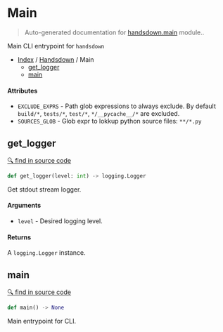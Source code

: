 # Main

> Auto-generated documentation for [handsdown.main](https://github.com/vemel/handsdown/blob/master/handsdown/main.py) module..

Main CLI entrypoint for `handsdown`

- [Index](../README.md#modules) / [Handsdown](index.md#handsdown) / Main
  - [get_logger](#get_logger)
  - [main](#main)

#### Attributes

- `EXCLUDE_EXPRS` - Path glob expressions to always exclude.
    By default `build/*`, `tests/*`, `test/*`, `*/__pycache__/*` are excluded.
- `SOURCES_GLOB` - Glob expr to lokkup python source files: `**/*.py`

## get_logger

[🔍 find in source code](https://github.com/vemel/handsdown/blob/master/handsdown/main.py#L23)

```python
def get_logger(level: int) -> logging.Logger
```

Get stdout stream logger.

#### Arguments

- `level` - Desired logging level.

#### Returns

A `logging.Logger` instance.

## main

[🔍 find in source code](https://github.com/vemel/handsdown/blob/master/handsdown/main.py#L47)

```python
def main() -> None
```

Main entrypoint for CLI.
